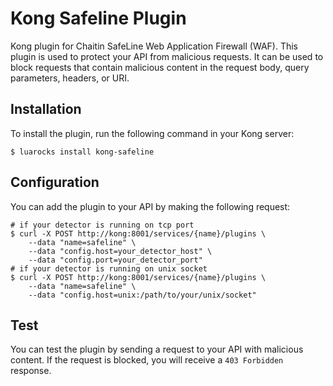 # Kong Safeline Plugin
Kong plugin for Chaitin SafeLine Web Application Firewall (WAF). This plugin is used to protect your API from malicious requests. It can be used to block requests that contain malicious content in the request body, query parameters, headers, or URI.

## Installation
To install the plugin, run the following command in your Kong server:

```shell
$ luarocks install kong-safeline
```

## Configuration
You can add the plugin to your API by making the following request:

```shell
# if your detector is running on tcp port
$ curl -X POST http://kong:8001/services/{name}/plugins \
    --data "name=safeline" \
    --data "config.host=your_detector_host" \
    --data "config.port=your_detector_port"
# if your detector is running on unix socket
$ curl -X POST http://kong:8001/services/{name}/plugins \
    --data "name=safeline" \
    --data "config.host=unix:/path/to/your/unix/socket"
```

## Test
You can test the plugin by sending a request to your API with malicious content. If the request is blocked, you will receive a `403 Forbidden` response.

